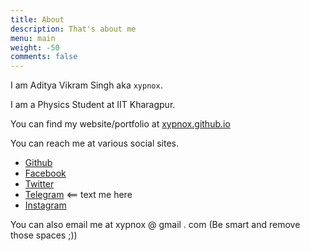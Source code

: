 ```yaml
---
title: About
description: That's about me
menu: main
weight: -50
comments: false
---
```


I am Aditya Vikram Singh aka `xypnox`.

I am a Physics Student at IIT Kharagpur.

You can find my website/portfolio at [xypnox.github.io](https://xypnox.github.io)

You can reach me at various social sites.

- [Github](https://github.com/xypnox/)
- [Facebook](https://facebook.com/xypnox/)
- [Twitter](https://twitter.com/xypnox/)
- [Telegram](https://t.me/xypnox) <== text me here
- [Instagram](https://instagram.com/xypnox/)

You can also email me at xypnox @ gmail . com (Be smart and remove those spaces ;))
